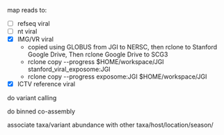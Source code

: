 map reads to:
- [ ] refseq viral
- [ ] nt viral
- [x] IMG/VR viral
    - copied using GLOBUS from JGI to NERSC, then rclone to Stanford Google Drive, Then rclone Google Drive to SCG3
    - rclone copy --progress $HOME/workspace/JGI stanford_viral_exposome:JGI
    - rclone copy --progress exposome:JGI $HOME/workspace/JGI
- [x] ICTV reference viral

do variant calling

do binned co-assembly

associate taxa/variant abundance with other taxa/host/location/season/